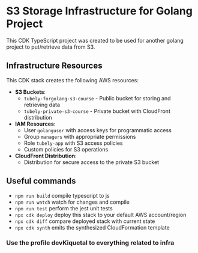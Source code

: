 # S3 Storage Infrastructure for Golang Project

This CDK TypeScript project was created to be used for another golang project to put/retrieve data from S3.

## Infrastructure Resources

This CDK stack creates the following AWS resources:

* **S3 Buckets**:
  * `tubely-forgolang-s3-course` - Public bucket for storing and retrieving data
  * `tubely-private-s3-course` - Private bucket with CloudFront distribution
* **IAM Resources**:
  * User `golanguser` with access keys for programmatic access
  * Group `managers` with appropriate permissions
  * Role `tubely-app` with S3 access policies
  * Custom policies for S3 operations
* **CloudFront Distribution**:
  * Distribution for secure access to the private S3 bucket

## Useful commands

* `npm run build`   compile typescript to js
* `npm run watch`   watch for changes and compile
* `npm run test`    perform the jest unit tests
* `npx cdk deploy`  deploy this stack to your default AWS account/region
* `npx cdk diff`    compare deployed stack with current state
* `npx cdk synth`   emits the synthesized CloudFormation template

### Use the profile devKiquetal to everything related to infra
